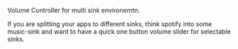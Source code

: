 Volume Controller for multi sink environemtn. 

If you are splitting your apps to different sinks, think spotify into some music-sink and want to have a quick one button volume slider for selectable sinks. 
